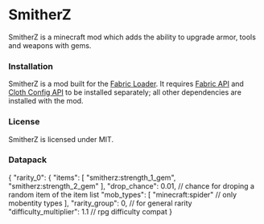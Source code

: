# SmitherZ
SmitherZ is a minecraft mod which adds the ability to upgrade armor, tools and weapons with gems.

### Installation
SmitherZ is a mod built for the [Fabric Loader](https://fabricmc.net/). It requires [Fabric API](https://www.curseforge.com/minecraft/mc-mods/fabric-api) and [Cloth Config API](https://www.curseforge.com/minecraft/mc-mods/cloth-config) to be installed separately; all other dependencies are installed with the mod.

### License
SmitherZ is licensed under MIT.

### Datapack
{
    "rarity_0": {
        "items": [
            "smitherz:strength_1_gem",
            "smitherz:strength_2_gem"
        ],
        "drop_chance": 0.01, // chance for droping a random item of the item list
        "mob_types": [
            "minecraft:spider" // only mobentity types
        ],
        "rarity_group": 0, // for general rarity
        "difficulty_multiplier": 1.1 // rpg difficulty compat
    }